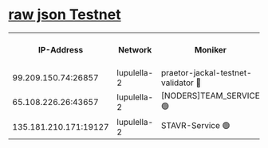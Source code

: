 [raw json Testnet](https://rpc-check.jaclalt.stavr.tech/jaclalt/rpc-jaclalt-result.json)
=

<table><tr><th>IP-Address</th><th>Network</th><th>Moniker</th><th>Latest Block Height</th><th>Earliest Block Height</th><th>Catching Up</th><th>Tx Index</th><th>Voting Power</th><th>Scan Time</th></tr><tr><td>99.209.150.74:26857</td><td>lupulella-2</td><td>praetor-jackal-testnet-validator 🔴</td><td>6327367</td><td>6247155</td><td>False</td><td>on</td><td>91</td><td>2024-01-23T10:12:26.727914904UTC</td></tr><tr><td>65.108.226.26:43657</td><td>lupulella-2</td><td>[NODERS]TEAM_SERVICE 🟢</td><td>6327368</td><td>6282001</td><td>False</td><td>on</td><td>0</td><td>2024-01-23T10:12:35.391832117UTC</td></tr><tr><td>135.181.210.171:19127</td><td>lupulella-2</td><td>STAVR-Service 🟢</td><td>6327366</td><td>6327001</td><td>False</td><td>on</td><td>0</td><td>2024-01-23T10:12:24.948537490UTC</td></tr></table>
